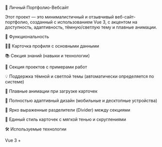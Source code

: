 
🧠 Личный Портфолио-Вебсайт

Этот проект — это минималистичный и отзывчивый веб-сайт-портфолио, созданный с использованием Vue 3, с акцентом на доступность, адаптивность, тёмную/светлую тему и плавные анимации.

🚀 Функциональность

🧑‍💼 Карточка профиля с основными данными

📚 Секция знаний (навыки и технологии)

🧩 Секция проектов с примерами работ

💡 Поддержка тёмной и светлой темы (автоматически определяется по системе)

🎨 Плавные анимации при загрузке карточек

📱 Полностью адаптивный дизайн (мобильные и десктопные устройства)

🔲 Ярко выраженные разделители (Divider) между секциями

🎴 Единый стиль карточек с мягкой тенью и скруглениями


🛠️ Используемые технологии

Vue 3 + <script setup>

CSS3 с переменными (custom properties)

Адаптивная вёрстка (Media Queries)

Transition анимации компонентов

Google Fonts: Inter


📂 Структура проекта

📁 src
 ┣ 📁 components
 ┃ ┣ 📄 ProfileCard.vue
 ┃ ┣ 📄 KnowledgeCard.vue
 ┃ ┣ 📄 ProjectsCard.vue
 ┃ ┗ 📄 Divider.vue
 ┣ 📄 App.vue
 ┗ 📄 main.js


🌙 Поддержка темы

Темы переключаются автоматически в зависимости от системных настроек пользователя (prefers-color-scheme).
Если вы используете тёмную тему в ОС — сайт тоже будет тёмным.

📦 Установка и запуск

git clone https://github.com/jalilovdavlatshoh49/My_VuePortfolio.git
cd portfolio-app
npm install
npm run dev
